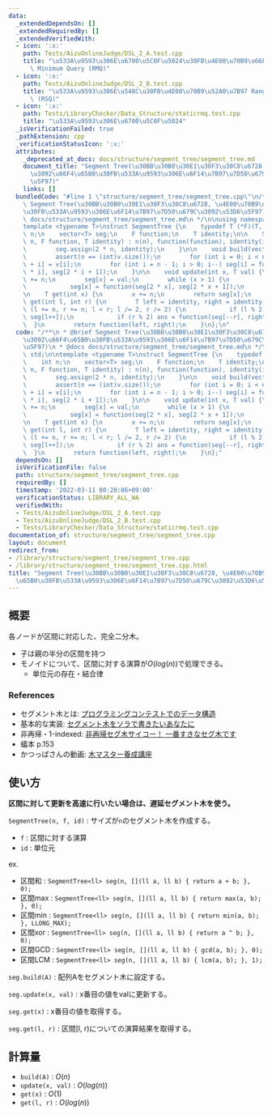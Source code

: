 ```yaml
---
data:
  _extendedDependsOn: []
  _extendedRequiredBy: []
  _extendedVerifiedWith:
  - icon: ':x:'
    path: Tests/AizuOnlineJudge/DSL_2_A.test.cpp
    title: "\u533A\u9593\u306E\u6700\u5C0F\u5024\u30FB\u4E00\u70B9\u66F4\u65B0 Range\
      \ Minimum Query (RMQ)"
  - icon: ':x:'
    path: Tests/AizuOnlineJudge/DSL_2_B.test.cpp
    title: "\u533A\u9593\u306E\u548C\u30FB\u4E00\u70B9\u52A0\u7B97 Range Sum Query\
      \ (RSQ)"
  - icon: ':x:'
    path: Tests/LibraryChecker/Data_Structure/staticrmq.test.cpp
    title: "\u533A\u9593\u306E\u6700\u5C0F\u5024"
  _isVerificationFailed: true
  _pathExtension: cpp
  _verificationStatusIcon: ':x:'
  attributes:
    _deprecated_at_docs: docs/structure/segment_tree/segment_tree.md
    document_title: "Segment Tree(\u30BB\u30B0\u30E1\u30F3\u30C8\u6728, \u4E00\u70B9\
      \u3092\u66F4\u65B0\u30FB\u533A\u9593\u306E\u6F14\u7B97\u7D50\u679C\u3092\u53D6\
      \u5F97)"
    links: []
  bundledCode: "#line 1 \"structure/segment_tree/segment_tree.cpp\"\n/**\n * @brief\
    \ Segment Tree(\u30BB\u30B0\u30E1\u30F3\u30C8\u6728, \u4E00\u70B9\u3092\u66F4\u65B0\
    \u30FB\u533A\u9593\u306E\u6F14\u7B97\u7D50\u679C\u3092\u53D6\u5F97)\n * @docs\
    \ docs/structure/segment_tree/segment_tree.md\n */\n\nusing namespace std;\n\n\
    template <typename T>\nstruct SegmentTree {\n    typedef T (*F)(T, T);\n    int\
    \ n;\n    vector<T> seg;\n    F function;\n    T identity;\n\n    SegmentTree(int\
    \ n, F function, T identity) : n(n), function(function), identity(identity) {\n\
    \        seg.assign(2 * n, identity);\n    }\n\n    void build(vector<T> v) {\n\
    \        assert(n == (int)v.size());\n        for (int i = 0; i < n; i++) seg[n\
    \ + i] = v[i];\n        for (int i = n - 1; i > 0; i--) seg[i] = function(seg[2\
    \ * i], seg[2 * i + 1]);\n    }\n\n    void update(int x, T val) {\n        x\
    \ += n;\n        seg[x] = val;\n        while (x > 1) {\n            x = x / 2;\n\
    \            seg[x] = function(seg[2 * x], seg[2 * x + 1]);\n        }\n    }\n\
    \n    T get(int x) {\n        x += n;\n        return seg[x];\n    }\n\n    T\
    \ get(int l, int r) {\n        T left = identity, right = identity;\n        for\
    \ (l += n, r += n; l < r; l /= 2, r /= 2) {\n            if (l % 2) ans = function(left,\
    \ seg[l++]);\n            if (r % 2) ans = function(seg[--r], right);\n      \
    \  }\n        return function(left, right);\n    }\n};\n"
  code: "/**\n * @brief Segment Tree(\u30BB\u30B0\u30E1\u30F3\u30C8\u6728, \u4E00\u70B9\
    \u3092\u66F4\u65B0\u30FB\u533A\u9593\u306E\u6F14\u7B97\u7D50\u679C\u3092\u53D6\
    \u5F97)\n * @docs docs/structure/segment_tree/segment_tree.md\n */\n\nusing namespace\
    \ std;\n\ntemplate <typename T>\nstruct SegmentTree {\n    typedef T (*F)(T, T);\n\
    \    int n;\n    vector<T> seg;\n    F function;\n    T identity;\n\n    SegmentTree(int\
    \ n, F function, T identity) : n(n), function(function), identity(identity) {\n\
    \        seg.assign(2 * n, identity);\n    }\n\n    void build(vector<T> v) {\n\
    \        assert(n == (int)v.size());\n        for (int i = 0; i < n; i++) seg[n\
    \ + i] = v[i];\n        for (int i = n - 1; i > 0; i--) seg[i] = function(seg[2\
    \ * i], seg[2 * i + 1]);\n    }\n\n    void update(int x, T val) {\n        x\
    \ += n;\n        seg[x] = val;\n        while (x > 1) {\n            x = x / 2;\n\
    \            seg[x] = function(seg[2 * x], seg[2 * x + 1]);\n        }\n    }\n\
    \n    T get(int x) {\n        x += n;\n        return seg[x];\n    }\n\n    T\
    \ get(int l, int r) {\n        T left = identity, right = identity;\n        for\
    \ (l += n, r += n; l < r; l /= 2, r /= 2) {\n            if (l % 2) ans = function(left,\
    \ seg[l++]);\n            if (r % 2) ans = function(seg[--r], right);\n      \
    \  }\n        return function(left, right);\n    }\n};"
  dependsOn: []
  isVerificationFile: false
  path: structure/segment_tree/segment_tree.cpp
  requiredBy: []
  timestamp: '2022-03-11 00:20:06+09:00'
  verificationStatus: LIBRARY_ALL_WA
  verifiedWith:
  - Tests/AizuOnlineJudge/DSL_2_A.test.cpp
  - Tests/AizuOnlineJudge/DSL_2_B.test.cpp
  - Tests/LibraryChecker/Data_Structure/staticrmq.test.cpp
documentation_of: structure/segment_tree/segment_tree.cpp
layout: document
redirect_from:
- /library/structure/segment_tree/segment_tree.cpp
- /library/structure/segment_tree/segment_tree.cpp.html
title: "Segment Tree(\u30BB\u30B0\u30E1\u30F3\u30C8\u6728, \u4E00\u70B9\u3092\u66F4\
  \u65B0\u30FB\u533A\u9593\u306E\u6F14\u7B97\u7D50\u679C\u3092\u53D6\u5F97)"
---
```

## 概要
  
各ノードが区間に対応した、完全二分木。
- 子は親の半分の区間を持つ  
- モノイドについて、区間に対する演算が$O(log(n))$で処理できる。
  - 単位元の存在・結合律

### References
- セグメント木とは: [プログラミングコンテストでのデータ構造](https://www.slideshare.net/iwiwi/ss-3578491)
- 基本的な実装: [セグメント木をソラで書きたいあなたに](https://tsutaj.hatenablog.com/entry/2017/03/29/204841)
- 非再帰・1-indexed: [非再帰セグ木サイコー！ 一番すきなセグ木です](https://hcpc-hokudai.github.io/archive/structure_segtree_001.pdf)
- 蟻本 p.153
- かつっぱさんの動画: [木マスター養成講座](https://www.youtube.com/watch?v=LjhVy1ZJTMc&list=PL3Hpv03CoZ24p5a6qT0LsFKEhiDWxf_B_&index=3)

## 使い方

**区間に対して更新を高速に行いたい場合は、遅延セグメント木を使う。**

`SegmentTree(n, f, id)` : サイズが`n`のセグメント木を作成する。
  - `f` : 区間に対する演算
  - `id` : 単位元

ex.  
  - 区間和 : `SegmentTree<ll> seg(n, [](ll a, ll b) { return a + b; }, 0);`
  - 区間max : `SegmentTree<ll> seg(n, [](ll a, ll b) { return max(a, b); }, 0);`
  - 区間min : `SegmentTree<ll> seg(n, [](ll a, ll b) { return min(a, b); }, LLONG_MAX);`
  - 区間xor : `SegmentTree<ll> seg(n, [](ll a, ll b) { return a ^ b; }, 0);`
  - 区間GCD : `SegmentTree<ll> seg(n, [](ll a, ll b) { gcd(a, b); }, 0);`
  - 区間LCM : `SegmentTree<ll> seg(n, [](ll a, ll b) { lcm(a, b); }, 1);`

`seg.build(A)` : 配列Aをセグメント木に設定する。

`seg.update(x, val)` : x番目の値をvalに更新する。

`seg.get(x)` : x番目の値を取得する。

`seg.get(l, r)` : 区間[l, r)についての演算結果を取得する。


## 計算量

-  `build(A)` : $O(n)$
-  `update(x, val)` : $O(log(n))$
-  `get(x)` : $O(1)$
-  `get(l, r)` : $O(log(n))$